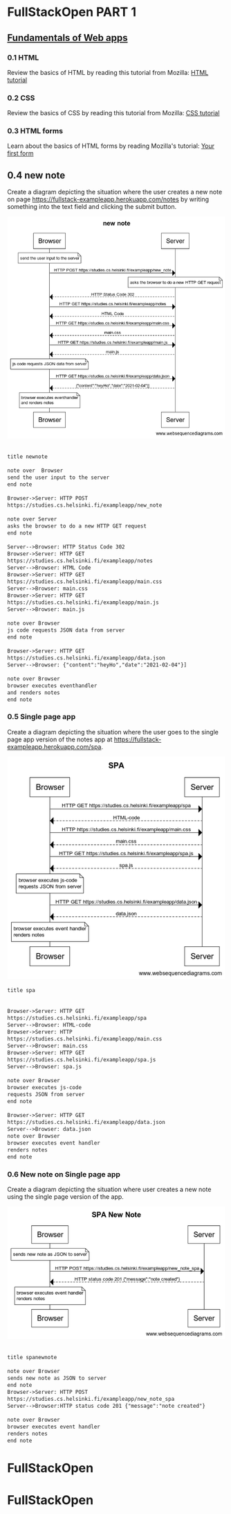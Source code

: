 # FullStackOpen PART 1

## [Fundamentals of Web apps](https://fullstackopen.com/en/part0/fundamentals_of_web_apps)

### 0.1 HTML

Review the basics of HTML by reading this tutorial from Mozilla: [HTML tutorial](https://developer.mozilla.org/en-US/docs/Learn/Getting_started_with_the_web/HTML_basics)

### 0.2 CSS

Review the basics of CSS by reading this tutorial from Mozilla: [CSS tutorial](https://developer.mozilla.org/en-US/docs/Learn/Getting_started_with_the_web/CSS_basics)

### 0.3 HTML forms

Learn about the basics of HTML forms by reading Mozilla's tutorial: [Your first form](https://developer.mozilla.org/en-US/docs/Learn/Forms/Your_first_form)

## 0.4 new note

Create a diagram depicting the situation where the user creates a new note on page <https://fullstack-exampleapp.herokuapp.com/notes> by writing something into the text field and clicking the submit button.

![New note](newnote.png)

```

title newnote 

note over  Browser
send the user input to the server
end note

Browser->Server: HTTP POST https://studies.cs.helsinki.fi/exampleapp/new_note

note over Server
asks the browser to do a new HTTP GET request
end note

Server-->Browser: HTTP Status Code 302
Browser->Server: HTTP GET https://studies.cs.helsinki.fi/exampleapp/notes
Server-->Browser: HTML Code
Browser->Server: HTTP GET https://studies.cs.helsinki.fi/exampleapp/main.css
Server-->Browser: main.css
Browser->Server: HTTP GET https://studies.cs.helsinki.fi/exampleapp/main.js
Server-->Browser: main.js

note over Browser
js code requests JSON data from server
end note 

Browser->Server: HTTP GET https://studies.cs.helsinki.fi/exampleapp/data.json
Server-->Browser: {"content":"heyHo","date":"2021-02-04"}]

note over Browser
browser executes eventhandler 
and renders notes
end note

```


### 0.5 Single page app

Create a diagram depicting the situation where the user goes to the single page app version of the notes app at <https://fullstack-exampleapp.herokuapp.com/spa>.

![Single page app](spa.png)

```
title spa


Browser->Server: HTTP GET https://studies.cs.helsinki.fi/exampleapp/spa
Server-->Browser: HTML-code
Browser->Server: HTTP https://studies.cs.helsinki.fi/exampleapp/main.css
Server-->Browser: main.css
Browser->Server: HTTP GET https://studies.cs.helsinki.fi/exampleapp/spa.js
Server-->Browser: spa.js

note over Browser
browser executes js-code 
requests JSON from server
end note

Browser->Server: HTTP GET https://studies.cs.helsinki.fi/exampleapp/data.json
Server-->Browser: data.json
note over Browser
browser executes event handler
renders notes
end note
```

### 0.6 New note on Single page app

Create a diagram depicting the situation where user creates a new note using the single page version of the app.

![New note on Single page app](spanewnote.png)

```

title spanewnote 

note over Browser
sends new note as JSON to server
end note 
Browser->Server: HTTP POST https://studies.cs.helsinki.fi/exampleapp/new_note_spa
Server-->Browser:HTTP status code 201 {"message":"note created"}

note over Browser
browser executes event handler
renders notes 
end note 

```
# FullStackOpen
# FullStackOpen
